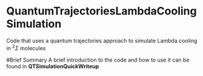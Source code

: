 # QuantumTrajectoriesLambdaCoolingSimulation
Code that uses a quantum trajectories approach to simulate Lambda cooling in $^{2}\Sigma$ molecules

#Brief Summary
A brief introduction to the code and how to use it can be found in **QTSimulationQuickWriteup**
